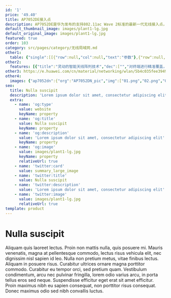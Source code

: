 ```yaml
---
id: '1'
price: '49.40'
title: AP7052DE接入点
description: AP7052DE是华为发布的支持802.11ac Wave 2标准的最新一代无线接入点，内置智能天线，支持4×4 MIMO和四条空间流，最高速率可达2.53Gbps，适用于企业办公和教育等多隔断场景。
default_thumbnail_image: images/plant1-lg.jpg
default_original_image: images/plant1-lg.jpg
featured: true
order: 103
category: src/pages/category/无线局域网.md
other1: 
  table: {"single":[[{"row":null,"col":null,"text":"参数"},{"row":null,"col":null,"text":"AP7052DE"}],[{"row":null,"col":null,"text":"尺寸（长×宽×高）"},{"row":null,"col":null,"text":"220mm × 220mm × 74.5mm"}],[{"row":null,"col":null,"text":"电源输入"},{"row":null,"col":null,"text":"DC：42.5V~57V\nPoE供电：满足802.3at/bt以太网供电标准；并支持双PoE供电备份"}],[{"row":null,"col":null,"text":"最大功耗"},{"row":null,"col":null,"text":"DC/802.3bt供电：33W（不包含USB接口输出功耗）\n802.3at供电：25.5W（USB功能和网口5GE模式不可用）\n\n说明：实际最大功耗遵照不同国家和地区法规而有所不同。802.3at供电标准下，射频自适应功率管理。"}],[{"row":null,"col":null,"text":"工作温度"},{"row":null,"col":null,"text":"-10℃～+50℃ "}],[{"row":null,"col":null,"text":"天线类型"},{"row":null,"col":null,"text":"内置双频全向智能天线"}],[{"row":null,"col":null,"text":"可同时在线的用户数量"},{"row":null,"col":null,"text":"512"}],[{"row":null,"col":null,"text":"最大发射功率"},{"row":null,"col":null,"text":"2.4G: 29dBm（组合功率）\n5G: 28dBm（组合功率）\n\n说明：实际发射功率遵照不同国家和地区法规而有所不同。"}],[{"row":null,"col":null,"text":"MIMO:空间流"},{"row":null,"col":null,"text":"4×4:4   整机8条流"}],[{"row":null,"col":null,"text":"无线协议"},{"row":null,"col":null,"text":"802.11a/b/g/n/ac/ac wave2"}],[{"row":null,"col":null,"text":"最高速率"},{"row":null,"col":null,"text":"2.53Gbps"}]]}
other2:
  features: [{"title":"灵动的智能天线阵列技术","dec":["","对终端进行精准覆盖，降低干扰，提升信号质量，信号随用户而动",""]},{"title":"多速率接入","dec":["","支持5GE以太接口上行，并兼容100M/1000M/2.5G，增加业务负载能力",""]},{"title":"云管理","dec":["","可通过华为云管理平台对AP设备及业务进行管理和运维，节省网络运维成本",""]}]
other3: https://e.huawei.com/cn/material/networking/wlan/5b4c035fee3949849c856b2e62c362b2
other4:
  images: {"ap7052dn":{"org":"AP7052DN_pic","img":["01.png","02.png","03.png","04.png","05.png","06.png","07.png","08.png","09.png"]}}
seo:
  title: Nulla suscipit
  description: 'Lorem ipsum dolor sit amet, consectetur adipiscing elit'
  extra:
    - name: 'og:type'
      value: website
      keyName: property
    - name: 'og:title'
      value: Nulla suscipit
      keyName: property
    - name: 'og:description'
      value: 'Lorem ipsum dolor sit amet, consectetur adipiscing elit'
      keyName: property
    - name: 'og:image'
      value: images/plant1-lg.jpg
      keyName: property
      relativeUrl: true
    - name: 'twitter:card'
      value: summary_large_image
    - name: 'twitter:title'
      value: Nulla suscipit
    - name: 'twitter:description'
      value: 'Lorem ipsum dolor sit amet, consectetur adipiscing elit'
    - name: 'twitter:image'
      value: images/plant1-lg.jpg
      relativeUrl: true
template: product
---
```


# Nulla suscipit

Aliquam quis laoreet lectus. Proin non mattis nulla, quis posuere mi. Mauris venenatis, magna at pellentesque commodo, lectus risus vehicula elit, nec dignissim nisl sapien id leo. Nulla non pretium metus, vitae finibus lectus. Aliquam in posuere risus. Curabitur ultrices ornare magna porttitor commodo. Curabitur eu tempor orci, sed pretium quam. Vestibulum condimentum, arcu nec pulvinar fringilla, lorem odio varius arcu, in porta tellus eros sed neque. Suspendisse efficitur eget erat sit amet efficitur. Proin maximus nibh eu sapien consequat, non porttitor risus consequat. Donec maximus odio sed nibh convallis luctus.